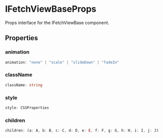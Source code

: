 # IFetchViewBaseProps

Props interface for the IFetchViewBase component.

## Properties

### animation

```ts
animation: "none" | "scale" | "slideDown" | "fadeIn"
```

### className

```ts
className: string
```

### style

```ts
style: CSSProperties
```

### children

```ts
children: (a: A, b: B, c: C, d: D, e: E, f: F, g: G, h: H, i: I, j: J) => ReactNode | Promise<ReactNode> | Promise<ReactNode | Promise<...>>
```
